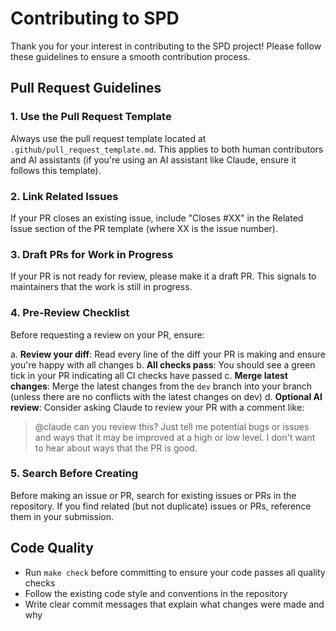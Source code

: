 # Contributing to SPD

Thank you for your interest in contributing to the SPD project! Please follow these guidelines to ensure a smooth contribution process.

## Pull Request Guidelines

### 1. Use the Pull Request Template
Always use the pull request template located at `.github/pull_request_template.md`. This applies to both human contributors and AI assistants (if you're using an AI assistant like Claude, ensure it follows this template).

### 2. Link Related Issues
If your PR closes an existing issue, include "Closes #XX" in the Related Issue section of the PR template (where XX is the issue number).

### 3. Draft PRs for Work in Progress
If your PR is not ready for review, please make it a draft PR. This signals to maintainers that the work is still in progress.

### 4. Pre-Review Checklist
Before requesting a review on your PR, ensure:

a. **Review your diff**: Read every line of the diff your PR is making and ensure you're happy with all changes
b. **All checks pass**: You should see a green tick in your PR indicating all CI checks have passed
c. **Merge latest changes**: Merge the latest changes from the `dev` branch into your branch (unless there are no conflicts with the latest changes on dev)
d. **Optional AI review**: Consider asking Claude to review your PR with a comment like:
   > @claude can you review this? Just tell me potential bugs or issues and ways that it may be improved at a high or low level. I don't want to hear about ways that the PR is good.

### 5. Search Before Creating
Before making an issue or PR, search for existing issues or PRs in the repository. If you find related (but not duplicate) issues or PRs, reference them in your submission.

## Code Quality
- Run `make check` before committing to ensure your code passes all quality checks
- Follow the existing code style and conventions in the repository
- Write clear commit messages that explain what changes were made and why